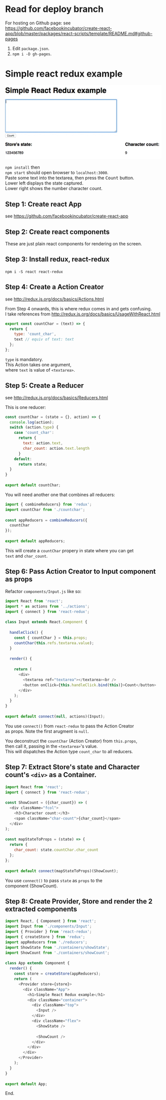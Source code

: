 # Read for deploy branch

For hosting on Github page:
see https://github.com/facebookincubator/create-react-app/blob/master/packages/react-scripts/template/README.md#github-pages

1. Edit `package.json`.
2. `npm i -D gh-pages`.


# Simple react redux example
![demo](https://github.com/resting/react-redux-example/raw/master/public/demo.gif)

`npm install` then  
`npm start` should open browser to `localhost:3000`.  
Paste some text into the textarea, then press the <kbd>Count</kbd> button.  
Lower left displays the state captured.  
Lower right shows the number character count.

Step 1: Create react App
---
see https://github.com/facebookincubator/create-react-app

Step 2: Create react components
---
These are just plain react components for rendering on the screen.

Step 3: Install redux, react-redux
---
`npm i -S react react-redux`

Step 4: Create a Action Creator
---
see http://redux.js.org/docs/basics/Actions.html

From Step 4 onwards, this is where redux comes in and gets confusing.  
I take references from http://redux.js.org/docs/basics/UsageWithReact.html

```javascript
export const countChar = (text) => {
  return {
    type: 'count_char',
    text // equiv of text: text
  };
};
```
`type` is mandatory.  
This Action takes one argument,  
where `text` is value of `<textarea>`.


Step 5: Create a Reducer
---
see http://redux.js.org/docs/basics/Reducers.html

This is one reducer:

```javascript
const countChar = (state = {}, action) => {
  console.log(action);
  switch (action.type) {
    case 'count_char':
      return {
        text: action.text,
        char_count: action.text.length
      }
    default:
      return state;
  }
}

export default countChar;
```


You will need another one that combines all reducers:

```javascript
import { combineReducers} from 'redux';
import countChar from './countchar';

const appReducers = combineReducers({
  countChar
});

export default appReducers;

```

This will create a `countChar` propery in state where you can get  
`text` and `char_count`.

Step 6: Pass Action Creator to Input component as props
---
Refactor `components/Input.js` like so:

```javascript
import React from 'react';
import * as actions from '../actions';
import { connect } from 'react-redux';

class Input extends React.Component {

  handleClick() {
    const { countChar } = this.props;
    countChar(this.refs.textarea.value);
  }

  render() {

    return (
      <div>
        <textarea ref="textarea"></textarea><br />
        <button onClick={this.handleClick.bind(this)}>Count</button>
      </div>
    );
  }
}

export default connect(null, actions)(Input);
```
You use `connect()` from `react-redux` to pass the Action Creator  
as props. Note the first arugment is `null`.

You deconstruct the `countChar` (Action Creator) from `this.props`,   
then call it, passing in the `<textarea>`'s value.  
This will dispatches the Action type `count_char` to all reducers.

Step 7: Extract Store's state and Character count's `<div>` as a Container.
---

```javascript
import React from 'react';
import { connect } from 'react-redux';

const ShowCount = ({char_count}) => (
  <div className="fcol">
    <h3>Character count:</h3>
    <span className="char-count">{char_count}</span>
  </div>
);

const mapStateToProps = (state) => {
  return {
    char_count: state.countChar.char_count
  };
};

export default connect(mapStateToProps)(ShowCount);
```

You use `connect()` to pass `state` as `props` to the  
component (ShowCount).

Step 8: Create Provider, Store and render the 2 extracted components
---
```javascript
import React, { Component } from 'react';
import Input from './components/Input';
import { Provider } from 'react-redux';
import { createStore } from 'redux';
import appReducers from './reducers';
import ShowState from './containers/showState';
import ShowCount from './containers/showCount';

class App extends Component {
  render() {
    const store = createStore(appReducers);
    return (
      <Provider store={store}>
        <div className="App">
          <h1>Simple React Redux example</h1>
          <div className="container">
            <div className="top">
              <Input />
            </div>
            <div className="flex">
              <ShowState />

              <ShowCount />
            </div>
          </div>
        </div>
      </Provider>
    );
  }
}

export default App;

```

End.
